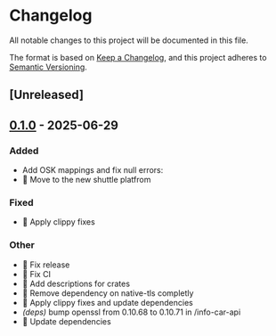 # Changelog

All notable changes to this project will be documented in this file.

The format is based on [Keep a Changelog](https://keepachangelog.com/en/1.0.0/),
and this project adheres to [Semantic Versioning](https://semver.org/spec/v2.0.0.html).

## [Unreleased]

## [0.1.0](https://github.com/kamack38/easycar/releases/tag/info-car-api-v0.1.0) - 2025-06-29

### Added

- Add OSK mappings and fix null errors:
- 🎸 Move to the new shuttle platfrom

### Fixed

- 🐛 Apply clippy fixes

### Other

- 🎡 Fix release
- 🎡 Fix CI
- 🤖 Add descriptions for crates
- 🤖 Remove dependency on native-tls completly
- 🤖 Apply clippy fixes and update dependencies
- *(deps)* bump openssl from 0.10.68 to 0.10.71 in /info-car-api
- 🤖 Update dependencies
